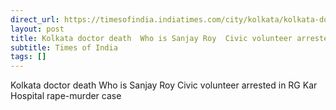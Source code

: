 ```yaml
---
direct_url: https://timesofindia.indiatimes.com/city/kolkata/kolkata-doctor-death-who-is-sanjay-roy-civic-volunteer-arrested-in-rg-kar-hospital-rape-murder-case/articleshow/112440685.cms
layout: post
title: Kolkata doctor death  Who is Sanjay Roy  Civic volunteer arrested in RG Kar Hospital rape-murder case
subtitle: Times of India
tags: []
---
```


Kolkata doctor death  Who is Sanjay Roy  Civic volunteer arrested in RG Kar Hospital rape-murder case
